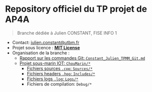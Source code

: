 # Repository officiel du TP projet de AP4A

> Branche dédiée à Julien CONSTANT, FISE INFO 1  

- Contact: julien.constant@utbm.fr  
- Projet sous licence : [**MIT License**](https://github.com/Aldarme/TPAP4A/blob/Constant_Julien_TPMM/LICENSe.md)  
- Organisation de la branche :
  - [Rapport sur les commandes Git: `Constant_Julien_TPMM_Git.md`](https://github.com/Aldarme/TPAP4A/blob/Constant_Julien_TPMM/Constant_Julien_TPMM_Git.md)  
  - [Projet sous-marin IOT: `ChouMarin/*`](https://github.com/Aldarme/TPAP4A/tree/Constant_Julien_TPMM/ChouMarin)
    - [Fichiers sources `.cpp`: `Sources/*`](https://github.com/Aldarme/TPAP4A/tree/Constant_Julien_TPMM/ChouMarin/Sources)
    - [Fichiers headers `.hpp`: `Includes/*`](https://github.com/Aldarme/TPAP4A/tree/Constant_Julien_TPMM/ChouMarin/Includes)
    - [Fichiers logs `.log`: `Logs/*`](https://github.com/Aldarme/TPAP4A/tree/Constant_Julien_TPMM/ChouMarin/Logs)
    - Fichiers de compilation: `Debug/*`
